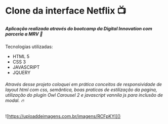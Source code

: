 # Clone da interface Netflix :tv:

##### Aplicação realizada através do bootcamp da Digital Innovation com parceria a MRV :wave: ​

Tecnologias utilizadas:

- HTML 5
- CSS 3
- JAVASCRIPT
- JQUERY

###### Através desse projeto coloquei em prática conceitos de responsividade de layout html com css,  semântica, boas praticas de estilização da pagina, utilização do plugin Owl Carousel 2 e javascript vannila js para inclusão de modal. :fire:

![https://uploaddeimagens.com.br/imagens/RCFpKYI]()





